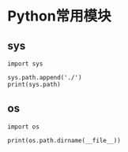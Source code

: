 # Python常用模块

## sys

```shell
import sys

sys.path.append('./')
print(sys.path)
```

## os

```shell
import os

print(os.path.dirname(__file__))
```